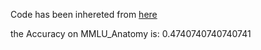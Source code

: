 Code has been inhereted from [here](https://github.com/nyuolab/MedMobile/tree/main/Evaluation)

the Accuracy on MMLU_Anatomy is: 0.4740740740740741
